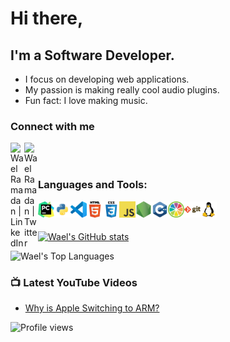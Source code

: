 # Hi there,

## I'm a Software Developer.

- I focus on developing web applications.
- My passion is making really cool audio plugins.
- Fun fact: I love making music.

### Connect with me

[<img align="left" alt="Wael Ramadan | LinkedIn" width="22px" src="https://cdn.jsdelivr.net/npm/simple-icons@v3/icons/linkedin.svg" />][linkedin]
[<img align="left" alt="Wael Ramadan | Twitter" width="22px" src="https://cdn.jsdelivr.net/npm/simple-icons@v3/icons/twitter.svg" />][twitter]

<br />
<br />

### Languages and Tools:

<img align="left" alt="PyCharm" width="26px" src="https://github.com/WMRamadan/wmramadan/blob/main/images/pycharm_icon.png" />
<img align="left" alt="Python" width="26px" src="https://raw.githubusercontent.com/github/explore/80688e429a7d4ef2fca1e82350fe8e3517d3494d/topics/python/python.png" />
<img align="left" alt="Visual Studio Code" width="26px" src="https://raw.githubusercontent.com/github/explore/80688e429a7d4ef2fca1e82350fe8e3517d3494d/topics/visual-studio-code/visual-studio-code.png" />
<img align="left" alt="HTML5" width="26px" src="https://raw.githubusercontent.com/github/explore/80688e429a7d4ef2fca1e82350fe8e3517d3494d/topics/html/html.png" />
<img align="left" alt="CSS3" width="26px" src="https://raw.githubusercontent.com/github/explore/80688e429a7d4ef2fca1e82350fe8e3517d3494d/topics/css/css.png" />
<img align="left" alt="JavaScript" width="26px" src="https://raw.githubusercontent.com/github/explore/80688e429a7d4ef2fca1e82350fe8e3517d3494d/topics/javascript/javascript.png" />
<img align="left" alt="Node.js" width="26px" src="https://raw.githubusercontent.com/github/explore/80688e429a7d4ef2fca1e82350fe8e3517d3494d/topics/nodejs/nodejs.png" />
<img align="left" alt="C Plus Plus" width="26px" src="https://raw.githubusercontent.com/github/explore/80688e429a7d4ef2fca1e82350fe8e3517d3494d/topics/cpp/cpp.png" />
<img align="left" alt="Juce" width="26px" src="https://github.com/WMRamadan/wmramadan/blob/main/images/juce_icon.png" />
<img align="left" alt="Git" width="26px" src="https://raw.githubusercontent.com/github/explore/80688e429a7d4ef2fca1e82350fe8e3517d3494d/topics/git/git.png" />
<img align="left" alt="Linux" width="26px" src="https://raw.githubusercontent.com/github/explore/80688e429a7d4ef2fca1e82350fe8e3517d3494d/topics/linux/linux.png" />

<br />
<br />

[![Wael's GitHub stats](https://github-readme-stats.vercel.app/api?username=wmramadan&show_icons=true&theme=tokyonight)
](https://github.com/wmramadan/github-readme-stats)

![Wael's Top Languages](https://github-readme-stats.vercel.app/api/top-langs/?username=wmramadan&show_icons=true&theme=tokyonight)

[youtube]: https://www.youtube.com/channel/UCSA1wW7mGJOE5hEhXTO6enQ
[linkedin]: https://www.linkedin.com/in/wael-ramadan-07492622/
[twitter]: https://twitter.com/WMRamadan

### 📺 Latest YouTube Videos

<!-- YOUTUBE:START -->
- [Why is Apple Switching to ARM?](https://www.youtube.com/watch?v=8LXeVUFwAa0)
<!-- YOUTUBE:END -->

![Profile views](https://gpvc.arturio.dev/wmramadan)
